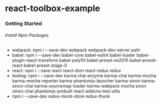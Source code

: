 # react-toolbox-example

### Getting Started

###### Install Npm Packages
  - webpack: npm i --save-dev webpack webpack-dev-server path
  - babel: npm i --save-dev babel-core babel-eslint babel-loader babel-plugin-react-transform babel-polyfill babel-preset-es2015 babel-preset-react babel-preset-stage-0
  - react: npm i --save react react-dom react-redux redux
  - testing: npm i --save-dev karma chai enzyme karma-chai karma-mocha karma-mocha-reporter karma-phantomjs-launcher karma-sinon karma-sinon-chai karma-sourcemap-loader karma-webpack mocha sinon sinon-chai phantomjs-prebuilt react-addons-test-utils
  - npm i --save-dev redux-mock-store redux-thunk